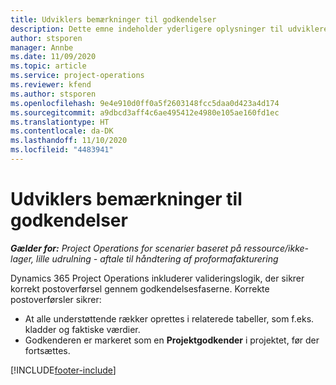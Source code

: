 ```yaml
---
title: Udviklers bemærkninger til godkendelser
description: Dette emne indeholder yderligere oplysninger til udviklere om, hvordan man arbejder med godkendelser.
author: stsporen
manager: Annbe
ms.date: 11/09/2020
ms.topic: article
ms.service: project-operations
ms.reviewer: kfend
ms.author: stsporen
ms.openlocfilehash: 9e4e910d0ff0a5f2603148fcc5daa0d423a4d174
ms.sourcegitcommit: a9dbcd3aff4c6ae495412e4980e105ae160fd1ec
ms.translationtype: HT
ms.contentlocale: da-DK
ms.lasthandoff: 11/10/2020
ms.locfileid: "4483941"
---
```

# <a name="developer-notes-for-approvals"></a>Udviklers bemærkninger til godkendelser

_**Gælder for:** Project Operations for scenarier baseret på ressource/ikke-lager, lille udrulning - aftale til håndtering af proformafakturering_

Dynamics 365 Project Operations inkluderer valideringslogik, der sikrer korrekt postoverførsel gennem godkendelsesfaserne. Korrekte postoverførsler sikrer: 

  - At alle understøttende rækker oprettes i relaterede tabeller, som f.eks. kladder og faktiske værdier.
  - Godkenderen er markeret som en **Projektgodkender** i projektet, før der fortsættes.


[!INCLUDE[footer-include](../includes/footer-banner.md)]